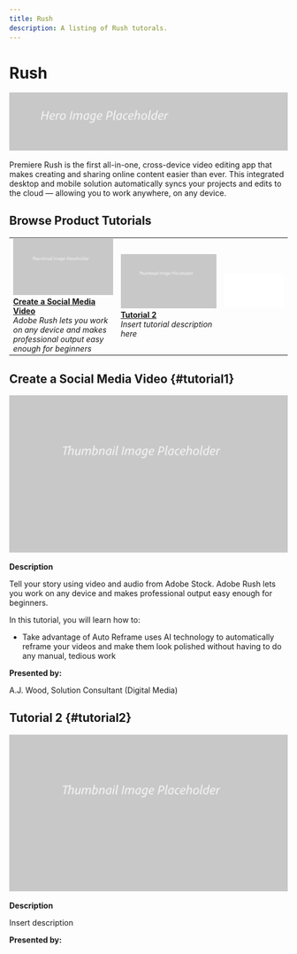 ```yaml
---
title: Rush
description: A listing of Rush tutorals.
---
```


# Rush

![Tutorial Hero Image](../assets/hero_placeholder.png)

Premiere Rush is the first all-in-one, cross-device video editing app that makes creating and sharing online content easier than ever. This integrated desktop and mobile solution automatically syncs your projects and edits to the cloud — allowing you to work anywhere, on any device.

## Browse Product Tutorials

<table>
<tr>
 <td>
   <a href="rush.md#tutorial1">
      <img alt="Create a Social Media Video" src="../assets//table_placeholder.png" />
   </a>
    <div>
   <a href="rush.md#tutorial1"><strong>Create a Social Media Video</strong></a>
    </div>
    <em>Adobe Rush lets you work on any device and makes professional output easy enough for beginners</em>
    <br>
  </td>
  <td>
    <a href="rush.md#tutorial2">
        <img alt="Tutorial 2" src="../assets/table_placeholder.png" />
    </a>
    <div>
    <a href="rush.md#tutorial2"><strong>Tutorial 2</strong></a>
    </div>
    <em>Insert tutorial description here</em>
    <br>
  </td>
  <td>
    <img alt="Spacer" src="../assets/Whitespacer.png" />
    <div>
    <br>
  </td>
</tr>
</table>

## Create a Social Media Video {#tutorial1}

![Video Hero Placeholder Image](../assets/table_placeholder.png)

**Description**

Tell your story using video and audio from Adobe Stock. Adobe Rush lets you work on any device and makes professional output easy enough for beginners. 

In this tutorial, you will learn how to:
* Take advantage of Auto Reframe uses AI technology to automatically reframe your videos and make them look polished without having to do any manual, tedious work

**Presented by:**

A.J. Wood, Solution Consultant (Digital Media)

## Tutorial 2 {#tutorial2}

![Video Hero Placeholder Image](../assets/table_placeholder.png)

**Description**

Insert description

**Presented by:**